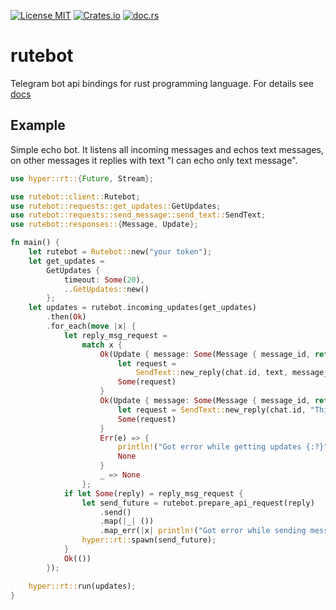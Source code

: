 [![License MIT](https://img.shields.io/badge/license-MIT-blue.svg)](https://github.com/Leonqn/rutebot/LICENSE)
[![Crates.io](https://img.shields.io/crates/v/rutebot.svg)](https://crates.io/crates/rutebot)
[![doc.rs](https://docs.rs/rutebot/badge.svg)](https://docs.rs/rutebot)

# rutebot
Telegram bot api bindings for rust programming language. For details see [docs](https://docs.rs/rutebot)
## Example
Simple echo bot. It listens all incoming messages and echos text messages, on other messages it replies with text "I can echo only text message".
```rust
use hyper::rt::{Future, Stream};

use rutebot::client::Rutebot;
use rutebot::requests::get_updates::GetUpdates;
use rutebot::requests::send_message::send_text::SendText;
use rutebot::responses::{Message, Update};

fn main() {
    let rutebot = Rutebot::new("your token");
    let get_updates =
        GetUpdates {
            timeout: Some(20),
            ..GetUpdates::new()
        };
    let updates = rutebot.incoming_updates(get_updates)
        .then(Ok)
        .for_each(move |x| {
            let reply_msg_request =
                match x {
                    Ok(Update { message: Some(Message { message_id, ref chat, text: Some(ref text), .. }), .. }) => {
                        let request =
                            SendText::new_reply(chat.id, text, message_id);
                        Some(request)
                    }
                    Ok(Update { message: Some(Message { message_id, ref chat, .. }), .. }) => {
                        let request = SendText::new_reply(chat.id, "This is not text...", message_id);
                        Some(request)
                    }
                    Err(e) => {
                        println!("Got error while getting updates {:?}", e);
                        None
                    }
                    _ => None
                };
            if let Some(reply) = reply_msg_request {
                let send_future = rutebot.prepare_api_request(reply)
                    .send()
                    .map(|_| ())
                    .map_err(|x| println!("Got error while sending message: {:?}", x));
                hyper::rt::spawn(send_future);
            }
            Ok(())
        });

    hyper::rt::run(updates);
}
```

